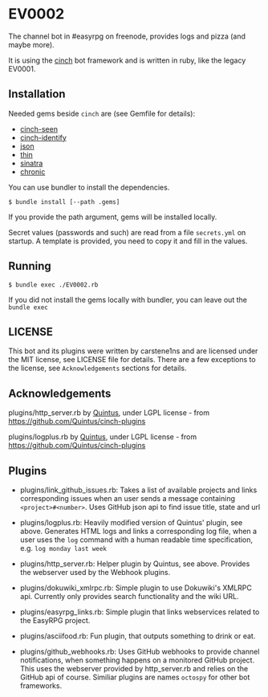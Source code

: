 EV0002
======

The channel bot in #easyrpg on freenode, provides logs and pizza (and maybe more).

It is using the [cinch](https://github.com/cinchrb/cinch) bot framework and is written
in ruby, like the legacy EV0001.

Installation
------------

Needed gems beside `cinch` are (see Gemfile for details):

 * [cinch-seen](https://github.com/bhaberer/cinch-seen)
 * [cinch-identify](https://github.com/cinchrb/cinch-identify)
 * [json](http://flori.github.io/json/)
 * [thin](http://code.macournoyer.com/thin/)
 * [sinatra](http://sinatrarb.com/)
 * [chronic](https://github.com/mojombo/chronic)

You can use bundler to install the dependencies.

    $ bundle install [--path .gems]

If you provide the path argument, gems will be installed locally.

Secret values (passwords and such) are read from a file `secrets.yml` on startup.
A template is provided, you need to copy it and fill in the values.

Running
-------

	$ bundle exec ./EV0002.rb

If you did not install the gems locally with bundler, you can leave out the `bundle exec`

LICENSE
-------

This bot and its plugins were written by carstene1ns and are licensed under the MIT
license, see LICENSE file for details.
There are a few exceptions to the license, see `Acknowledgements` sections for details.

Acknowledgements
----------------

plugins/http_server.rb by [Quintus](https://github.com/Quintus), under LGPL license -
from https://github.com/Quintus/cinch-plugins

plugins/logplus.rb by [Quintus](https://github.com/Quintus), under LGPL license -
from https://github.com/Quintus/cinch-plugins

Plugins
-------

 * plugins/link_github_issues.rb:
   Takes a list of available projects and links corresponding issues when an user sends
   a message containing `<project>#<number>`. Uses GitHub json api to find issue title,
   state and url

 * plugins/logplus.rb:
   Heavily modified version of Quintus' plugin, see above. Generates HTML logs and links
   a corresponding log file, when a user uses the `log` command with a human readable
   time specification, e.g. `log monday last week`

 * plugins/http_server.rb:
   Helper plugin by Quintus, see above. Provides the webserver used by the Webhook
   plugins.

 * plugins/dokuwiki_xmlrpc.rb:
   Simple plugin to use Dokuwiki's XMLRPC api. Currently only provides search
   functionality and the wiki URL.

 * plugins/easyrpg_links.rb:
   Simple plugin that links webservices related to the EasyRPG project.

 * plugins/asciifood.rb:
   Fun plugin, that outputs something to drink or eat.

 * plugins/github_webhooks.rb:
   Uses GitHub webhooks to provide channel notifications, when something happens on a
   monitored GitHub project. This uses the webserver provided by http_server.rb and
   relies on the GitHub api of course. Similiar plugins are names `octospy` for other
   bot frameworks.
